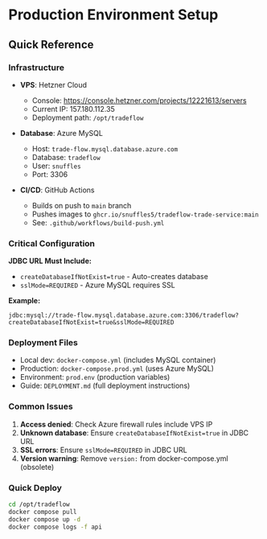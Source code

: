 # Production Environment Setup

## Quick Reference

### Infrastructure
- **VPS**: Hetzner Cloud
  - Console: https://console.hetzner.com/projects/12221613/servers
  - Current IP: 157.180.112.35
  - Deployment path: `/opt/tradeflow`

- **Database**: Azure MySQL
  - Host: `trade-flow.mysql.database.azure.com`
  - Database: `tradeflow`
  - User: `snuffles`
  - Port: 3306

- **CI/CD**: GitHub Actions
  - Builds on push to `main` branch
  - Pushes images to `ghcr.io/snuffles5/tradeflow-trade-service:main`
  - See: `.github/workflows/build-push.yml`

### Critical Configuration

**JDBC URL Must Include:**
- `createDatabaseIfNotExist=true` - Auto-creates database
- `sslMode=REQUIRED` - Azure MySQL requires SSL

**Example:**
```
jdbc:mysql://trade-flow.mysql.database.azure.com:3306/tradeflow?createDatabaseIfNotExist=true&sslMode=REQUIRED
```

### Deployment Files
- Local dev: `docker-compose.yml` (includes MySQL container)
- Production: `docker-compose.prod.yml` (uses Azure MySQL)
- Environment: `prod.env` (production variables)
- Guide: `DEPLOYMENT.md` (full deployment instructions)

### Common Issues
1. **Access denied**: Check Azure firewall rules include VPS IP
2. **Unknown database**: Ensure `createDatabaseIfNotExist=true` in JDBC URL
3. **SSL errors**: Ensure `sslMode=REQUIRED` in JDBC URL
4. **Version warning**: Remove `version:` from docker-compose.yml (obsolete)

### Quick Deploy
```bash
cd /opt/tradeflow
docker compose pull
docker compose up -d
docker compose logs -f api
```
